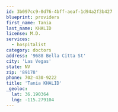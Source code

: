 ```yaml
---
id: 3b097cc9-0d76-4bff-aeaf-1d94a2f3b427
blueprint: providers
first_name: Tania
last_name: KHALID
license: M.D.
services:
  - hospitalist
category: doctors
address: '9688 Bella Citta St'
city: 'Las Vegas'
state: NV
zip: '89178'
phone: 702-430-9222
title: 'Tania KHALID'
_geoloc:
  lat: 36.190364
  lng: -115.279104
---
```

